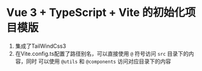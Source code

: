 # Vue 3 + TypeScript + Vite 的初始化项目模版
1. 集成了TailWindCss3
2. 在Vite.config.ts配置了路径别名，可以直接使用 `@` 符号访问 `src` 目录下的内容，同时
    可以使用 `@utils` 和  `@components` 访问对应目录下的内容 
